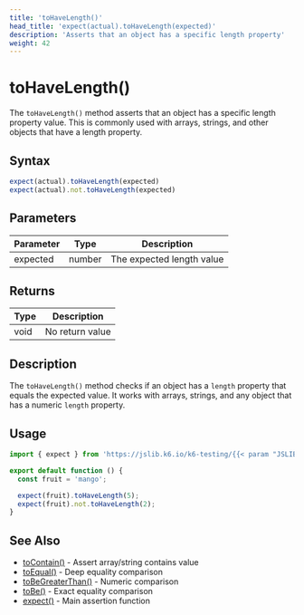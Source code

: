 ```yaml
---
title: 'toHaveLength()'
head_title: 'expect(actual).toHaveLength(expected)'
description: 'Asserts that an object has a specific length property'
weight: 42
---
```


# toHaveLength()

The `toHaveLength()` method asserts that an object has a specific length property value. This is commonly used with arrays, strings, and other objects that have a length property.

## Syntax

```javascript
expect(actual).toHaveLength(expected)
expect(actual).not.toHaveLength(expected)
```

## Parameters

| Parameter | Type | Description |
| --- | --- | --- |
| expected | number | The expected length value |

## Returns

| Type | Description |
| --- | --- |
| void | No return value |

## Description

The `toHaveLength()` method checks if an object has a `length` property that equals the expected value. It works with arrays, strings, and any object that has a numeric `length` property.

## Usage

```javascript
import { expect } from 'https://jslib.k6.io/k6-testing/{{< param "JSLIB_TESTING_VERSION" >}}/index.js';

export default function () {
  const fruit = 'mango';

  expect(fruit).toHaveLength(5);
  expect(fruit).not.toHaveLength(2);
}
```

## See Also

- [toContain()](https://grafana.com/docs/k6/<K6_VERSION>/javascript-api/jslib/k6-testing/non-retrying-assertions/tocontain) - Assert array/string contains value
- [toEqual()](https://grafana.com/docs/k6/<K6_VERSION>/javascript-api/jslib/k6-testing/non-retrying-assertions/toequal) - Deep equality comparison
- [toBeGreaterThan()](https://grafana.com/docs/k6/<K6_VERSION>/javascript-api/jslib/k6-testing/non-retrying-assertions/tobegreaterthan) - Numeric comparison
- [toBe()](https://grafana.com/docs/k6/<K6_VERSION>/javascript-api/jslib/k6-testing/non-retrying-assertions/tobe) - Exact equality comparison
- [expect()](https://grafana.com/docs/k6/<K6_VERSION>/javascript-api/jslib/k6-testing/expect) - Main assertion function
